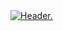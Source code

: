 <div>
  <a href="https://discord.gg/Gzp6yATgzu" target="_blank">
    <img src="https://cdn.discordapp.com/attachments/971827979904765952/972792633300754482/Readme-Header.png" alt="Header." draggable="false"> </img>
  </a>
</div>
